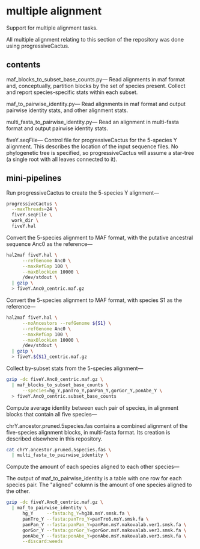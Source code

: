 # multiple alignment
Support for multiple alignment tasks.

All multiple alignment relating to this section of the repository was done
using progressiveCactus.

## contents

maf_blocks_to_subset_base_counts.py&mdash;
Read alignments in maf format and, conceptually, partition blocks by the set of
species present. Collect and report species-specific stats within each subset.

maf_to_pairwise_identity.py&mdash;
Read alignments in maf format and output pairwise identity stats, and other
alignment stats.

multi_fasta_to_pairwise_identity.py&mdash;
Read an alignment in multi-fasta format and output pairwise identity stats.

fiveY.seqFile&mdash;
Control file for progressiveCactus for the 5-species Y alignment. This
describes the location of the input sequence files. No phylogenetic tree is
specified, so progressiveCactus will assume a star-tree (a single root with all
leaves connected to it).

## mini-pipelines

Run progressiveCactus to create the 5-species Y alignment&mdash;

```bash  
progressiveCactus \
  --maxThreads=24 \
  fiveY.seqFile \
  work_dir \
  fiveY.hal
```

Convert the 5-species alignment to MAF format, with the putative ancestral
sequence Anc0 as the reference&mdash;

```bash  
hal2maf fiveY.hal \
      --refGenome Anc0 \
      --maxRefGap 100 \
      --maxBlockLen 10000 \
      /dev/stdout \
  | gzip \
  > fiveY.Anc0_centric.maf.gz
```

Convert the 5-species alignment to MAF format, with species S1 as the
reference&mdash;

```bash  
hal2maf fiveY.hal \
      --noAncestors --refGenome ${S1} \
      --refGenome Anc0 \
      --maxRefGap 100 \
      --maxBlockLen 10000 \
      /dev/stdout \
  | gzip \
  > fiveY.${S1}_centric.maf.gz
```

Collect by-subset stats from the 5-species alignment&mdash;

```bash  
gzip -dc fiveY.Anc0_centric.maf.gz \
  | maf_blocks_to_subset_base_counts \
      --species=hg_Y,panTro_Y,panPan_Y,gorGor_Y,ponAbe_Y \
  > fiveY.Anc0_centric.subset_base_counts
```

Compute average identity between each pair of species, in alignment blocks that
contain all five species&mdash;

chrY.ancestor.pruned.5species.fas contains a combined alignment of the
five-species alignment blocks, in multi-fasta format. Its creation is described
elsewhere in this repository.

```bash  
cat chrY.ancestor.pruned.5species.fas \
  | multi_fasta_to_pairwise_identity \
```

Compute the amount of each species aligned to each other species&mdash;

The output of maf_to_pairwise_identity is a table with one row for each
species pair. The "aligned" column is the amount of one species aligned to
the other.

```bash  
gzip -dc fiveY.Anc0_centric.maf.gz \
  | maf_to_pairwise_identity \
      hg_Y     --fasta:hg_Y=hg38.msY.smsk.fa \
      panTro_Y --fasta:panTro_Y=panTro6.msY.smsk.fa \
      panPan_Y --fasta:panPan_Y=panPan.msY.makovalab.ver1.smsk.fa \
      gorGor_Y --fasta:gorGor_Y=gorGor.msY.makovalab.ver3.smsk.fa \
      ponAbe_Y --fasta:ponAbe_Y=ponAbe.msY.makovalab.ver3.smsk.fa \
      --discard:weeds
```
